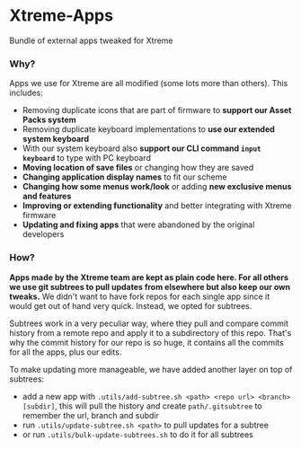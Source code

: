 # Xtreme-Apps
Bundle of external apps tweaked for Xtreme

### Why?
Apps we use for Xtreme are all modified (some lots more than others). This includes:
- Removing duplicate icons that are part of firmware to **support our Asset Packs system**
- Removing duplicate keyboard implementations to **use our extended system keyboard**
- With our system keyboard also **support our CLI command `input keyboard`** to type with PC keyboard
- **Moving location of save files** or changing how they are saved
- **Changing application display names** to fit our scheme
- **Changing how some menus work/look** or adding **new exclusive menus and features**
- **Improving or extending functionality** and better integrating with Xtreme firmware
- **Updating and fixing apps** that were abandoned by the original developers

### How?
**Apps made by the Xtreme team are kept as plain code here. For all others we use git subtrees to pull updates from elsewhere but also keep our own tweaks.**
We didn't want to have fork repos for each single app since it would get out of hand very quick. Instead, we opted for subtrees.

Subtrees work in a very peculiar way, where they pull and compare commit history from a remote repo and apply it to a subdirectory of this repo.
That's why the commit history for our repo is so huge, it contains all the commits for all the apps, plus our edits.

To make updating more manageable, we have added another layer on top of subtrees:
- add a new app with `.utils/add-subtree.sh <path> <repo url> <branch> [subdir]`, this will pull the history and create `path/.gitsubtree` to remember the url, branch and subdir
- run `.utils/update-subtree.sh <path>` to pull updates for a subtree
- or run `.utils/bulk-update-subtrees.sh` to do it for all subtrees
